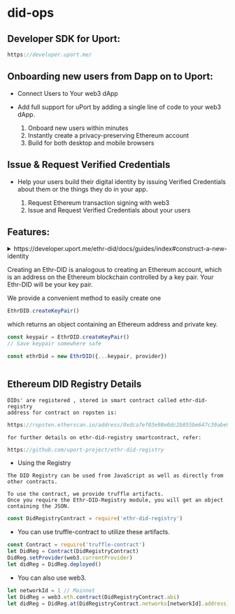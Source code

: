 # did-ops

## Developer SDK for Uport: 

```js
https://developer.uport.me/
```

## Onboarding new users from Dapp on to Uport:

- Connect Users to Your web3 dApp

- Add full support for uPort by adding a single line of code to your web3 dApp.

    1. Onboard new users within minutes
    2. Instantly create a privacy-preserving Ethereum account
    3. Build for both desktop and mobile browsers

## Issue & Request Verified Credentials

 - Help your users build their digital identity by issuing Verified Credentials about them or the things they do in your app.

    1. Request Ethereum transaction signing with web3
    2. Issue and Request Verified Credentials about your users


## Features:


<Details>
Construct a New Identity
<Summary>
https://developer.uport.me/ethr-did/docs/guides/index#construct-a-new-identity


Creating an Ethr-DID is analogous to creating an Ethereum account, 
which is an address on the Ethereum blockchain controlled by a key pair.
 Your Ethr-DID will be your key pair.

We provide a convenient method to easily create one 

```js
EthrDID.createKeyPair() 
```

which returns an object containing an Ethereum address and private key.

```js
const keypair = EthrDID.createKeyPair()
// Save keypair somewhere safe

const ethrDid = new EthrDID({...keypair, provider})
```
</Summary>
</Details>

## Ethereum DID Registry Details

```
DIDs' are registered , stored in smart contract called ethr-did-registry
address for contract on ropsten is: 
```

```js
https://ropsten.etherscan.io/address/0xdca7ef03e98e0dc2b855be647c39abe984fcf21b
```

```
for further details on ethr-did-registry smartcontract, refer:
```

```js
https://github.com/uport-project/ethr-did-registry
```

- Using the Registry

```
The DID Registry can be used from JavaScript as well as directly from other contracts.

To use the contract, we provide truffle artifacts.
Once you require the Ethr-DID-Registry module, you will get an object containing the JSON.
```

```js
const DidRegistryContract = require('ethr-did-registry')
```

- You can use truffle-contract to utilize these artifacts.

```js
const Contract = require('truffle-contract')
let DidReg = Contract(DidRegistryContract)
DidReg.setProvider(web3.currentProvider)
let didReg = DidReg.deployed()
```

- You can also use web3.

```js
let networkId = 1 // Mainnet
let DidReg = web3.eth.contract(DidRegistryContract.abi)
let didReg = DidReg.at(DidRegistryContract.networks[networkId].address)
```

